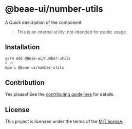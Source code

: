# @beae-ui/number-utils

A Quick description of the component

> This is an internal utility, not intended for public usage.

## Installation

```sh
yarn add @beae-ui/number-utils
# or
npm i @beae-ui/number-utils
```

## Contribution

Yes please! See the
[contributing guidelines](https://github.com/beae-labs/beae-ui/blob/master/CONTRIBUTING.md)
for details.

## License

This project is licensed under the terms of the
[MIT license](https://github.com/beae-labs/beae-ui/blob/master/LICENSE).
